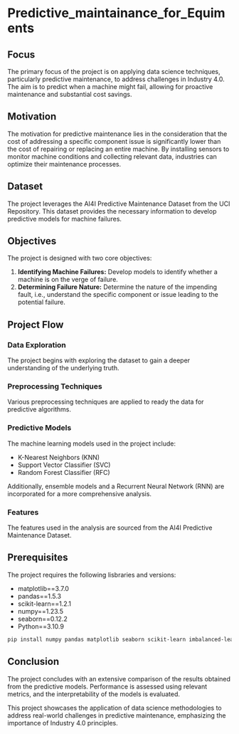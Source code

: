 # Predictive_maintainance_for_Equiments


## Focus

The primary focus of the project is on applying data science techniques, particularly predictive maintenance, to address challenges in Industry 4.0. The aim is to predict when a machine might fail, allowing for proactive maintenance and substantial cost savings.

## Motivation

The motivation for predictive maintenance lies in the consideration that the cost of addressing a specific component issue is significantly lower than the cost of repairing or replacing an entire machine. By installing sensors to monitor machine conditions and collecting relevant data, industries can optimize their maintenance processes.

## Dataset

The project leverages the AI4I Predictive Maintenance Dataset from the UCI Repository. This dataset provides the necessary information to develop predictive models for machine failures.

## Objectives

The project is designed with two core objectives:

1. **Identifying Machine Failures:** Develop models to identify whether a machine is on the verge of failure.
2. **Determining Failure Nature:** Determine the nature of the impending fault, i.e., understand the specific component or issue leading to the potential failure.

## Project Flow

### Data Exploration

The project begins with exploring the dataset to gain a deeper understanding of the underlying truth.

### Preprocessing Techniques

Various preprocessing techniques are applied to ready the data for predictive algorithms.

### Predictive Models

The machine learning models used in the project include:

- K-Nearest Neighbors (KNN)
- Support Vector Classifier (SVC)
- Random Forest Classifier (RFC)

Additionally, ensemble models and a Recurrent Neural Network (RNN) are incorporated for a more comprehensive analysis.

### Features

The features used in the analysis are sourced from the AI4I Predictive Maintenance Dataset.

## Prerequisites

The project requires the following lisbraries and versions:

- matplotlib==3.7.0
- pandas==1.5.3
- scikit-learn==1.2.1
- numpy==1.23.5
- seaborn==0.12.2
- Python==3.10.9

```bash
pip install numpy pandas matplotlib seaborn scikit-learn imbalanced-learn tensorflow
```

## Conclusion

The project concludes with an extensive comparison of the results obtained from the predictive models. Performance is assessed using relevant metrics, and the interpretability of the models is evaluated.

This project showcases the application of data science methodologies to address real-world challenges in predictive maintenance, emphasizing the importance of Industry 4.0 principles.